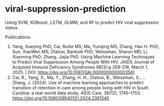 # viral-suppression-prediction
Using SVM, XGBoost, LSTM, GLMM, and RF to predict HIV viral suppression status.

Publications:
1. Yang, Xueying PhD; Cai, Ruilie MS; Ma, Yunqing MS; Zhang, Hao H. PhD; Sun, XiaoWen MS; Olatosi, Bankole PhD; Weissman, Sharon MD; Li, Xiaoming PhD; Zhang, Jiajia PhD. Using Machine Learning Techniques to Predict Viral Suppression Among People With HIV. JAIDS Journal of Acquired Immune Deficiency Syndromes 98(3):p 209-216, March 1, 2025. | DOI: https://doi.org/10.1097/QAI.0000000000003561 
2. Cai, R., Yang, X., Ma, Y., Zhang, H. H., Olatosi, B., Weissman, S., … Zhang, J. (2024). Use of machine learning approaches to predict transition of retention in care among people living with HIV in South Carolina: a real-world data study. AIDS Care, 36(12), 1745–1753. https://doi.org/10.1080/09540121.2024.2361245
